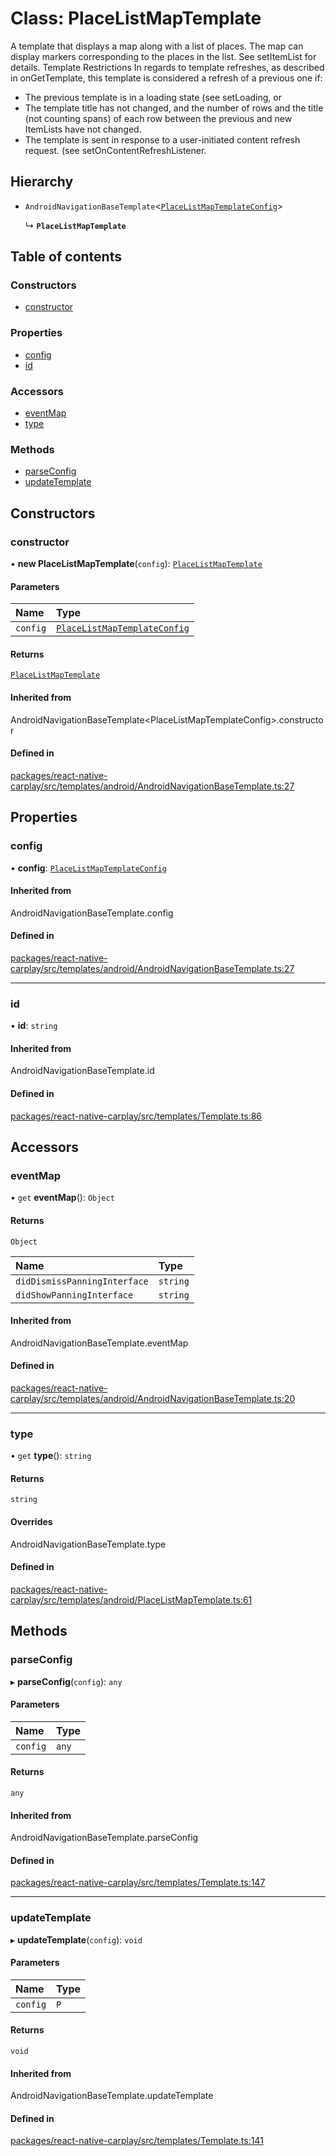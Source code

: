 # Class: PlaceListMapTemplate

A template that displays a map along with a list of places.
The map can display markers corresponding to the places in the list. See setItemList for details.
Template Restrictions In regards to template refreshes, as described in onGetTemplate, this template is considered a refresh of a previous one if:
- The previous template is in a loading state (see setLoading, or
- The template title has not changed, and the number of rows and the title (not counting spans) of each row between the previous and new ItemLists have not changed.
- The template is sent in response to a user-initiated content refresh request. (see setOnContentRefreshListener.

## Hierarchy

- `AndroidNavigationBaseTemplate`<[`PlaceListMapTemplateConfig`](/docs/PlaceListMapTemplateConfig.md)\>

  ↳ **`PlaceListMapTemplate`**

## Table of contents

### Constructors

- [constructor](/docs/PlaceListMapTemplate.md#constructor)

### Properties

- [config](/docs/PlaceListMapTemplate.md#config)
- [id](/docs/PlaceListMapTemplate.md#id)

### Accessors

- [eventMap](/docs/PlaceListMapTemplate.md#eventmap)
- [type](/docs/PlaceListMapTemplate.md#type)

### Methods

- [parseConfig](/docs/PlaceListMapTemplate.md#parseconfig)
- [updateTemplate](/docs/PlaceListMapTemplate.md#updatetemplate)

## Constructors

### constructor

• **new PlaceListMapTemplate**(`config`): [`PlaceListMapTemplate`](/docs/PlaceListMapTemplate.md)

#### Parameters

| Name | Type |
| :------ | :------ |
| `config` | [`PlaceListMapTemplateConfig`](/docs/PlaceListMapTemplateConfig.md) |

#### Returns

[`PlaceListMapTemplate`](/docs/PlaceListMapTemplate.md)

#### Inherited from

AndroidNavigationBaseTemplate<PlaceListMapTemplateConfig\>.constructor

#### Defined in

[packages/react-native-carplay/src/templates/android/AndroidNavigationBaseTemplate.ts:27](https://github.com/birkir/react-native-carplay/blob/2f9bd9c/packages/react-native-carplay/src/templates/android/AndroidNavigationBaseTemplate.ts#L27)

## Properties

### config

• **config**: [`PlaceListMapTemplateConfig`](/docs/PlaceListMapTemplateConfig.md)

#### Inherited from

AndroidNavigationBaseTemplate.config

#### Defined in

[packages/react-native-carplay/src/templates/android/AndroidNavigationBaseTemplate.ts:27](https://github.com/birkir/react-native-carplay/blob/2f9bd9c/packages/react-native-carplay/src/templates/android/AndroidNavigationBaseTemplate.ts#L27)

___

### id

• **id**: `string`

#### Inherited from

AndroidNavigationBaseTemplate.id

#### Defined in

[packages/react-native-carplay/src/templates/Template.ts:86](https://github.com/birkir/react-native-carplay/blob/2f9bd9c/packages/react-native-carplay/src/templates/Template.ts#L86)

## Accessors

### eventMap

• `get` **eventMap**(): `Object`

#### Returns

`Object`

| Name | Type |
| :------ | :------ |
| `didDismissPanningInterface` | `string` |
| `didShowPanningInterface` | `string` |

#### Inherited from

AndroidNavigationBaseTemplate.eventMap

#### Defined in

[packages/react-native-carplay/src/templates/android/AndroidNavigationBaseTemplate.ts:20](https://github.com/birkir/react-native-carplay/blob/2f9bd9c/packages/react-native-carplay/src/templates/android/AndroidNavigationBaseTemplate.ts#L20)

___

### type

• `get` **type**(): `string`

#### Returns

`string`

#### Overrides

AndroidNavigationBaseTemplate.type

#### Defined in

[packages/react-native-carplay/src/templates/android/PlaceListMapTemplate.ts:61](https://github.com/birkir/react-native-carplay/blob/2f9bd9c/packages/react-native-carplay/src/templates/android/PlaceListMapTemplate.ts#L61)

## Methods

### parseConfig

▸ **parseConfig**(`config`): `any`

#### Parameters

| Name | Type |
| :------ | :------ |
| `config` | `any` |

#### Returns

`any`

#### Inherited from

AndroidNavigationBaseTemplate.parseConfig

#### Defined in

[packages/react-native-carplay/src/templates/Template.ts:147](https://github.com/birkir/react-native-carplay/blob/2f9bd9c/packages/react-native-carplay/src/templates/Template.ts#L147)

___

### updateTemplate

▸ **updateTemplate**(`config`): `void`

#### Parameters

| Name | Type |
| :------ | :------ |
| `config` | `P` |

#### Returns

`void`

#### Inherited from

AndroidNavigationBaseTemplate.updateTemplate

#### Defined in

[packages/react-native-carplay/src/templates/Template.ts:141](https://github.com/birkir/react-native-carplay/blob/2f9bd9c/packages/react-native-carplay/src/templates/Template.ts#L141)
